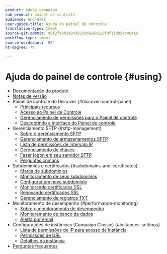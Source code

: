 ```yaml
---
product: adobe campaign
sub-product: painel de controle
audience: end-user
user-guide-title: Ajuda do painel de controle
translation-type: tm+mt
source-git-commit: 98f2fa0b3e943026bda28b615f0f11db54c404a6
workflow-type: tm+mt
source-wordcount: '94'
ht-degree: 7%

---
```



# Ajuda do painel de controle {#using}

+ [Documentação do produto](control-panel-home.md)
+ [Notas de versão](release-notes.md)
+ Painel de controle do Discover {#discover-control-panel}
   + [Principais recursos](discover/using/key-features.md)
   + [Acesso ao Painel de Controle](discover/using/accessing-control-panel.md)
   + [Gerenciamento de permissões para o Painel de controle](discover/using/managing-permissions.md)
   + [Descobrindo a interface do Painel de controle](discover/using/discovering-the-interface.md)
+ Gerenciamento SFTP {#sftp-management}
   + [Sobre o gerenciamento SFTP](sftp/using/about-sftp-management.md)
   + [Gerenciamento de armazenamentos SFTP](sftp/using/sftp-storage-management.md)
   + [Lista de permissões de intervalo IP](sftp/using/ip-range-whitelisting.md)
   + [Gerenciamento de chaves](sftp/using/key-management.md)
   + [Fazer logon em seu servidor SFTP](sftp/using/logging-into-sftp-server.md)
   + [Perguntas comuns](sftp/using/common-questions.md)
+ Subdomínios e certificados {#subdomains-and-certificates}
   + [Marca de subdomínios](subdomains-certificates/using/subdomains-branding.md)
   + [Monitoramento de seus subdomínios](subdomains-certificates/using/monitoring-subdomains.md)
   + [Configurar um novo subdomínio](subdomains-certificates/using/setting-up-new-subdomain.md)
   + [Monitorando certificados SSL](subdomains-certificates/using/monitoring-ssl-certificates.md)
   + [Renovando certificados SSL](subdomains-certificates/using/renewing-subdomain-certificate.md)
   + [Gerenciamento de registros TXT](subdomains-certificates/using/managing-txt-records.md)
+ Monitoramento de desempenho {#performance-monitoring}
   + [Sobre o monitoramento de desempenho](performance-monitoring/using/about-performance-monitoring.md)
   + [Monitoramento de banco de dados](performance-monitoring/using/database-monitoring.md)
   + [Alerta por email](performance-monitoring/using/email-alerting.md)
+ Configurações de instâncias (Campaign Classic) {#instances-settings}
   + [Lista de permissões de IP para acesso de instância](instances-settings/using/ip-whitelisting-instance-access.md)
   + [Permissões de URL](instances-settings/using/url-permissions.md)
   + [Detalhes da instância](instances-settings/using/instance-details.md)
+ [Perguntas frequentes](faq.md)
